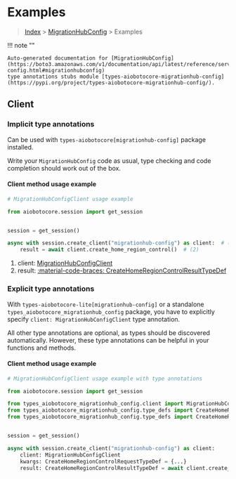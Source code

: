 # Examples

> [Index](../README.md) > [MigrationHubConfig](./README.md) > Examples

!!! note ""

    Auto-generated documentation for [MigrationHubConfig](https://boto3.amazonaws.com/v1/documentation/api/latest/reference/services/migrationhub-config.html#migrationhubconfig)
    type annotations stubs module [types-aiobotocore-migrationhub-config](https://pypi.org/project/types-aiobotocore-migrationhub-config/).

## Client

### Implicit type annotations

Can be used with `types-aiobotocore[migrationhub-config]` package installed.

Write your `MigrationHubConfig` code as usual,
type checking and code completion should work out of the box.



#### Client method usage example

```python
# MigrationHubConfigClient usage example

from aiobotocore.session import get_session


session = get_session()

async with session.create_client("migrationhub-config") as client:  # (1)
    result = await client.create_home_region_control()  # (2)
```

1. client: [MigrationHubConfigClient](./client.md)
2. result: [:material-code-braces: CreateHomeRegionControlResultTypeDef](./type_defs.md#createhomeregioncontrolresulttypedef)






### Explicit type annotations

With `types-aiobotocore-lite[migrationhub-config]`
or a standalone `types_aiobotocore_migrationhub_config` package, you have to explicitly specify
`client: MigrationHubConfigClient` type annotation.

All other type annotations are optional, as types should be discovered automatically.
However, these type annotations can be helpful in your functions and methods.


#### Client method usage example

```python
# MigrationHubConfigClient usage example with type annotations

from aiobotocore.session import get_session

from types_aiobotocore_migrationhub_config.client import MigrationHubConfigClient
from types_aiobotocore_migrationhub_config.type_defs import CreateHomeRegionControlResultTypeDef
from types_aiobotocore_migrationhub_config.type_defs import CreateHomeRegionControlRequestTypeDef


session = get_session()

async with session.create_client("migrationhub-config") as client:
    client: MigrationHubConfigClient
    kwargs: CreateHomeRegionControlRequestTypeDef = {...}
    result: CreateHomeRegionControlResultTypeDef = await client.create_home_region_control(**kwargs)
```




